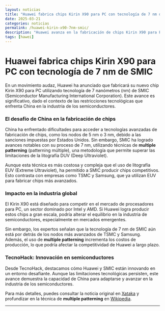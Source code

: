 ```yaml
---
layout: noticias
title: "Huawei fabrica chips Kirin X90 para PC con tecnología de 7 nm de SMIC"
date: 2025-03-21
categories: noticias
permalink: /huawei-kirin-x90-7nm-smic/
description: "Huawei avanza en la fabricación de chips Kirin X90 para PC usando tecnología de 7 nm de SMIC, desafiando las limitaciones tecnológicas de China. Descubre cómo impacta esto en la industria global de semiconductores."
tags: [hawei]
---
```


# Huawei fabrica chips Kirin X90 para PC con tecnología de 7 nm de SMIC

En un movimiento audaz, Huawei ha anunciado que fabricará su nuevo chip Kirin X90 para PC utilizando tecnología de 7 nanómetros (nm) de SMIC (Semiconductor Manufacturing International Corporation). Este avance es significativo, dado el contexto de las restricciones tecnológicas que enfrenta China en la industria de los semiconductores.

### El desafío de China en la fabricación de chips
China ha enfrentado dificultades para acceder a tecnologías avanzadas de fabricación de chips, como los nodos de 5 nm o 3 nm, debido a las sanciones impuestas por Estados Unidos. Sin embargo, SMIC ha logrado avances notables con su proceso de 7 nm, utilizando técnicas de **multiple patterning** (patterning múltiple), una metodología que permite superar las limitaciones de la litografía DUV (Deep Ultraviolet).

Aunque esta técnica es más costosa y compleja que el uso de litografía EUV (Extreme Ultraviolet), ha permitido a SMIC producir chips competitivos. Esto contrasta con empresas como TSMC y Samsung, que ya utilizan EUV para fabricar chips más avanzados.

### Impacto en la industria global
El Kirin X90 está diseñado para competir en el mercado de procesadores para PC, un sector dominado por Intel y AMD. Si Huawei logra producir estos chips a gran escala, podría alterar el equilibrio en la industria de semiconductores, especialmente en mercados emergentes.

Sin embargo, los expertos señalan que la tecnología de 7 nm de SMIC aún está por detrás de los nodos más avanzados de TSMC y Samsung. Además, el uso de **multiple patterning** incrementa los costos de producción, lo que podría afectar la competitividad de Huawei a largo plazo.

### TecnoHack: Innovación en semiconductores
Desde TecnoHack, destacamos cómo Huawei y SMIC están innovando en un entorno desafiante. Aunque las limitaciones tecnológicas persisten, este avance demuestra la capacidad de China para adaptarse y avanzar en la industria de los semiconductores.

Para más detalles, puedes consultar la noticia original en [Xataka](https://www.xataka.com/empresas-y-economia/este-gran-problema-china-chips-huawei-fabricara-su-kirin-x90-para-pc-usando-7-nm-smic) y profundizar en la técnica de **multiple patterning** en [Wikipedia](https://en.wikipedia.org/wiki/Multiple_patterning).

---